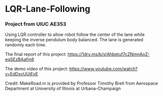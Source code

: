 # LQR-Lane-Following

### Project from UIUC AE353

Using LQR controller to allow robot follow the center of the lane while keeping the inverse pendulum body balanced. The lane is generated randomly each time.

The final report of this project: https://1drv.ms/b/s!Ahbetuf7cZNmnAoZ-eqSEzBAafm8

The demo video of this project: https://www.youtube.com/watch?v=EdDsvUUiEvE

Credit: MakeRoad.m is provided by Professor Timothy Bretl from Aerospace Department at University of Illinois at Urbana-Champaign
